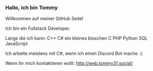 ### Hallo, ich bin Tommy ###

Willkommen auf meiner GitHub Seite!

Ich bin ein Fullstack Developer.

Langs die ich kann:
   C++
   C#
   ein kleines bisschen C
   PHP
   Python
   SQL
   JavaScript
   
Ich arbeite meistens mit C#, wenn ich einen Discord Bot mache. (:

Wenn ihr mich kontaktieren wollt:
   http://web.tommy31.social/
